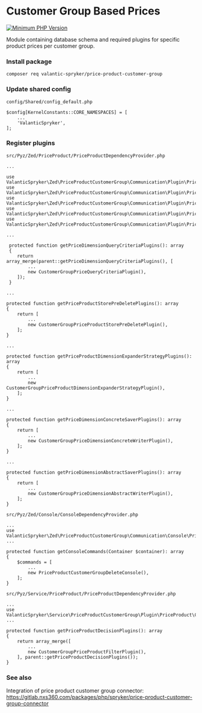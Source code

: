 # Customer Group Based Prices

[![Minimum PHP Version](https://img.shields.io/badge/php-%3E%3D%207.3-8892BF.svg)](https://php.net/)

Module containing database schema and required plugins for specific product prices per customer group.

### Install package
```
composer req valantic-spryker/price-product-customer-group
```

### Update shared config
`config/Shared/config_default.php`

```
$config[KernelConstants::CORE_NAMESPACES] = [
    ...
    'ValanticSpryker',
];
```

### Register plugins
`src/Pyz/Zed/PriceProduct/PriceProductDependencyProvider.php`

```
...

use ValanticSpryker\Zed\PriceProductCustomerGroup\Communication\Plugin\PriceProduct\CustomerGroupPriceDimensionAbstractWriterPlugin;
use ValanticSpryker\Zed\PriceProductCustomerGroup\Communication\Plugin\PriceProduct\CustomerGroupPriceDimensionConcreteWriterPlugin;
use ValanticSpryker\Zed\PriceProductCustomerGroup\Communication\Plugin\PriceProduct\CustomerGroupPriceProductDimensionExpanderStrategyPlugin;
use ValanticSpryker\Zed\PriceProductCustomerGroup\Communication\Plugin\PriceProduct\CustomerGroupPriceProductStorePreDeletePlugin;
use ValanticSpryker\Zed\PriceProductCustomerGroup\Communication\Plugin\PriceProduct\CustomerGroupPriceQueryCriteriaPlugin;

...

 protected function getPriceDimensionQueryCriteriaPlugins(): array
 {
    return array_merge(parent::getPriceDimensionQueryCriteriaPlugins(), [
        ...
        new CustomerGroupPriceQueryCriteriaPlugin(),
    ]);
 }

...

protected function getPriceProductStorePreDeletePlugins(): array
{
    return [
        ...
        new CustomerGroupPriceProductStorePreDeletePlugin(),
    ];
}

...

protected function getPriceProductDimensionExpanderStrategyPlugins(): array
{
    return [
        ...
        new CustomerGroupPriceProductDimensionExpanderStrategyPlugin(),
    ];
}

...

protected function getPriceDimensionConcreteSaverPlugins(): array
{
    return [
        ...
        new CustomerGroupPriceDimensionConcreteWriterPlugin(),
    ];
}

...

protected function getPriceDimensionAbstractSaverPlugins(): array
{
    return [
        ...
        new CustomerGroupPriceDimensionAbstractWriterPlugin(),
    ];
}
```

`src/Pyz/Zed/Console/ConsoleDependencyProvider.php`
```
...
use ValanticSpryker\Zed\PriceProductCustomerGroup\Communication\Console\PriceProductCustomerGroupDeleteConsole;
...

protected function getConsoleCommands(Container $container): array
{
    $commands = [
        ...
        new PriceProductCustomerGroupDeleteConsole(),
    ];
}
```

`src/Pyz/Service/PriceProduct/PriceProductDependencyProvider.php`
```
...
use ValanticSpryker\Service\PriceProductCustomerGroup\Plugin\PriceProduct\CustomerGroupPriceProductFilterPlugin;
...

protected function getPriceProductDecisionPlugins(): array
{
    return array_merge([
        ...
        new CustomerGroupPriceProductFilterPlugin(),
    ], parent::getPriceProductDecisionPlugins());
}
```

### See also
Integration of price product customer group connector: https://gitlab.nxs360.com/packages/php/spryker/price-product-customer-group-connector
